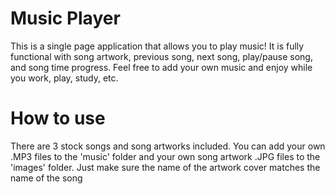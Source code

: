# Music Player

This is a single page application that allows you to play music! It is fully functional with song artwork, previous song, next song, play/pause song, and song time progress. Feel free to add your own music and enjoy while you work, play, study, etc.

# How to use

There are 3 stock songs and song artworks included. You can add your own .MP3 files to the 'music' folder and your own song artwork .JPG files to the 'images' folder. Just make sure the name of the artwork cover matches the name of the song
